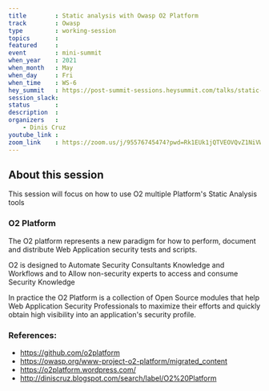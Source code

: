 ```yaml
---
title        : Static analysis with Owasp O2 Platform
track        : Owasp
type         : working-session
topics       :
featured     :
event        : mini-summit
when_year    : 2021
when_month   : May
when_day     : Fri
when_time    : WS-6
hey_summit   : https://post-summit-sessions.heysummit.com/talks/static-analysis-with-owasp-o2-platform/
session_slack:
status       : 
description  :
organizers   :
    - Dinis Cruz
youtube_link :
zoom_link    : https://zoom.us/j/95576745474?pwd=Rk1EUk1jQTVEOVQvZ1NiVW9INTFTQT09
---
```


## About this session

This session will focus on how to use O2 multiple Platform's Static Analysis tools

### O2 Platform

The O2 platform represents a new paradigm for how to perform, document and distribute Web Application security tests and scripts.

O2 is designed to Automate Security Consultants Knowledge and Workflows and to Allow non-security experts to access and consume Security Knowledge

In practice the O2 Platform is a collection of Open Source modules that help Web Application Security Professionals to maximize their efforts and quickly obtain high visibility into an application's security profile.

### References:
- https://github.com/o2platform
- https://owasp.org/www-project-o2-platform/migrated_content
- https://o2platform.wordpress.com/
- http://diniscruz.blogspot.com/search/label/O2%20Platform
